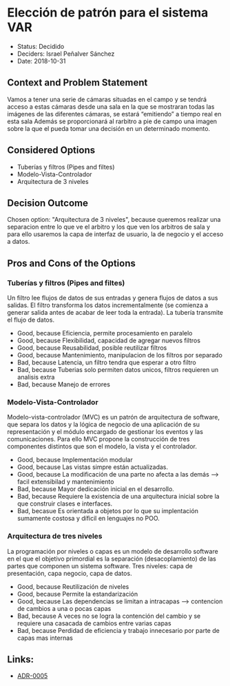 # Elección de patrón para el sistema VAR

* Status: Decidido 
* Deciders: Israel Peñalver Sánchez
* Date: 2018-10-31


## Context and Problem Statement

Vamos a tener una serie de cámaras situadas en el campo y se tendrá acceso a estas cámaras desde una sala en la que se mostraran todas las imágenes de las diferentes cámaras, se estará “emitiendo” a tiempo real en esta sala
Además se proporcionará al rarbitro a pie de campo una imagen sobre la que el pueda tomar una decisión en un determinado momento.

## Considered Options

* Tuberías y filtros (Pipes and filtes)
* Modelo-Vista-Controlador
* Arquitectura de 3 niveles

## Decision Outcome

Chosen option: "Arquitectura de 3 niveles", because queremos realizar una separacion entre lo que ve el arbitro y los que ven los arbitros de sala y para ello usaremos la capa de interfaz de usuario, la de negocio y el acceso a datos.


## Pros and Cons of the Options

### Tuberías y filtros (Pipes and filtes)

Un filtro lee flujos de datos de sus entradas y genera flujos de datos a sus salidas.
El filtro transforma los datos incrementalmente (se comienza a generar salida antes
de acabar de leer toda la entrada).
La tubería transmite el flujo de datos.

* Good, because Eficiencia, permite procesamiento en paralelo
* Good, because Flexibilidad, capacidad de agregar nuevos filtros
* Good, because Reusabilidad, posible reutilizar filtros
* Good, because Mantenimiento, manipulacion de los filtros por separado
* Bad, because Latencia, un filtro tendra que esperar a otro filtro
* Bad, because Tuberias solo permiten datos unicos, filtros requieren un analisis extra
* Bad, because Manejo de errores


### Modelo-Vista-Controlador

Modelo-vista-controlador (MVC) es un patrón de arquitectura de software, que separa los datos y la lógica de negocio de una aplicación de su representación y el módulo encargado de gestionar los eventos y las comunicaciones. Para ello MVC propone la construcción de tres componentes distintos que son el modelo, la vista y el controlador.

* Good, because Implementación modular 
* Good, because Las vistas simpre están actualizadas.
* Good, because La modificación de una parte no afecta a las demás --> facil extensibilad y mantenimiento
* Bad, because Mayor dedicación inicial en el desarrollo.
* Bad, because Requiere la existencia de una arquitectura inicial sobre la que construir clases e interfaces.
* Bad, becasue Es orientada a objetos por lo que su implentación sumamente costosa y díficil en lenguajes no POO.

### Arquitectura de tres niveles

La programación por niveles o capas es un modelo de desarrollo software en el que el objetivo primordial es la separación (desacoplamiento) de las partes que componen un sistema software. Tres niveles: capa de presentación, capa negocio, capa de datos.

* Good, because Reutilización de niveles
* Good, because Permite la estandarización
* Good, because Las dependencias se limitan a intracapas --> contencion de cambios a una o pocas capas
* Bad, because A veces no se logra la contención del cambio y se requiere una casacada de cambios entre varias capas
* Bad, because Perdidad de eficiencia y trabajo innecesario por parte de capas mas internas

## Links:
* [ADR-0005](0005-Patron-Ojo-Halcon.md)
